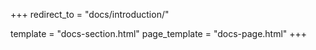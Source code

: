 +++
redirect_to = "docs/introduction/"

template = "docs-section.html"
page_template = "docs-page.html"
+++